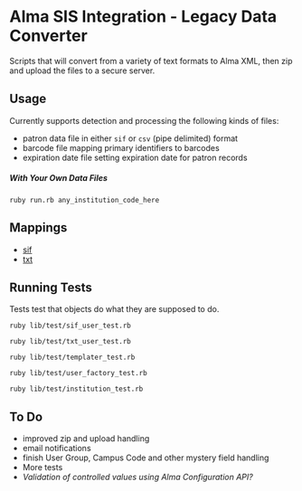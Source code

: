 # Alma SIS Integration - Legacy Data Converter

Scripts that will convert from a variety of text formats to Alma XML, then zip and upload the files to a secure server.

## Usage

Currently supports detection and processing the following kinds of files:

+ patron data file in either `sif` or `csv` (pipe delimited) format
+ barcode file mapping primary identifiers to barcodes
+ expiration date file setting expiration date for patron records

##### With Your Own Data Files

`ruby run.rb any_institution_code_here`

## Mappings

+ [sif](https://github.com/mksndz/alma-user-integration-legacy-converter/blob/master/lib/objects/sif_user.rb#L7)
+ [txt](https://github.com/mksndz/alma-user-integration-legacy-converter/blob/master/lib/objects/txt_user.rb#L7)

## Running Tests

Tests test that objects do what they are supposed to do.

`ruby lib/test/sif_user_test.rb`

`ruby lib/test/txt_user_test.rb`

`ruby lib/test/templater_test.rb`

`ruby lib/test/user_factory_test.rb`

`ruby lib/test/institution_test.rb`

## To Do
+ improved zip and upload handling
+ email notifications
+ finish User Group, Campus Code and other mystery field handling
+ More tests
+ _Validation of controlled values using Alma Configuration API?_

